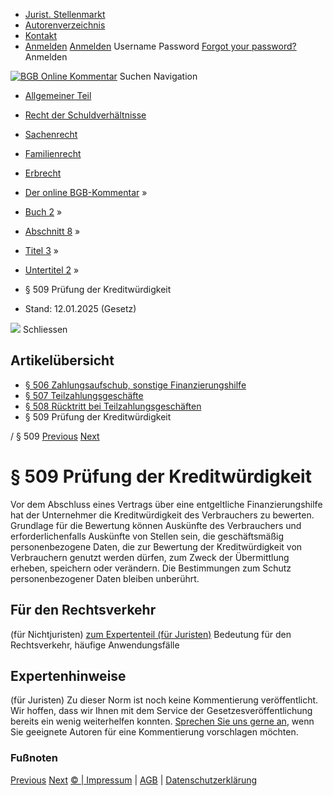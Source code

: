   * [Jurist. Stellenmarkt](https://bgb.kommentar.de/Buch-2/Abschnitt-8/Titel-3/Untertitel-2/</job-board> "Jurist. Stellenmarkt")
  * [Autorenverzeichnis](https://bgb.kommentar.de/Buch-2/Abschnitt-8/Titel-3/Untertitel-2/</Autorenverzeichnis> "Autorenverzeichnis")
  * [Kontakt](https://bgb.kommentar.de/Buch-2/Abschnitt-8/Titel-3/Untertitel-2/</Kontakt>)
  * [Anmelden](https://bgb.kommentar.de/Buch-2/Abschnitt-8/Titel-3/Untertitel-2/<#login> "show login form") [Anmelden](https://bgb.kommentar.de/Buch-2/Abschnitt-8/Titel-3/Untertitel-2/<#> "hide login form") Username Password
[Forgot your password?](https://bgb.kommentar.de/Buch-2/Abschnitt-8/Titel-3/Untertitel-2/</user/forgotpassword>) Anmelden 


[![BGB Online Kommentar](https://bgb.kommentar.de/extension/bgb/design/bgb/images/logo.png)](https://bgb.kommentar.de/Buch-2/Abschnitt-8/Titel-3/Untertitel-2/</> "BGB Online Kommentar")
Suchen
Navigation
  * [Allgemeiner Teil](https://bgb.kommentar.de/Buch-2/Abschnitt-8/Titel-3/Untertitel-2/</Buch-1>)
  * [Recht der Schuldverhältnisse](https://bgb.kommentar.de/Buch-2/Abschnitt-8/Titel-3/Untertitel-2/</Buch-2>)
  * [Sachenrecht](https://bgb.kommentar.de/Buch-2/Abschnitt-8/Titel-3/Untertitel-2/</Buch-3>)
  * [Familienrecht](https://bgb.kommentar.de/Buch-2/Abschnitt-8/Titel-3/Untertitel-2/</Buch-4>)
  * [Erbrecht](https://bgb.kommentar.de/Buch-2/Abschnitt-8/Titel-3/Untertitel-2/</Buch-5>)


  * [Der online BGB-Kommentar](https://bgb.kommentar.de/Buch-2/Abschnitt-8/Titel-3/Untertitel-2/</>) »
  * [Buch 2](https://bgb.kommentar.de/Buch-2/Abschnitt-8/Titel-3/Untertitel-2/</Buch-2>) »
  * [Abschnitt 8](https://bgb.kommentar.de/Buch-2/Abschnitt-8/Titel-3/Untertitel-2/</Buch-2/Abschnitt-8>) »
  * [Titel 3](https://bgb.kommentar.de/Buch-2/Abschnitt-8/Titel-3/Untertitel-2/</Buch-2/Abschnitt-8/Titel-3>) »
  * [Untertitel 2](https://bgb.kommentar.de/Buch-2/Abschnitt-8/Titel-3/Untertitel-2/</Buch-2/Abschnitt-8/Titel-3/Untertitel-2>) »
  * § 509 Prüfung der Kreditwürdigkeit 
  * Stand: 12.01.2025 (Gesetz) 


![](https://vg01.met.vgwort.de/na/1c9909529ead4f509072c06d9081a7d5)
Schliessen 
## Artikelübersicht
  * [ § 506 Zahlungsaufschub, sonstige Finanzierungshilfe ](https://bgb.kommentar.de/Buch-2/Abschnitt-8/Titel-3/Untertitel-2/</Buch-2/Abschnitt-8/Titel-3/Untertitel-2/Zahlungsaufschub-sonstige-Finanzierungshilfe>)
  * [ § 507 Teilzahlungsgeschäfte ](https://bgb.kommentar.de/Buch-2/Abschnitt-8/Titel-3/Untertitel-2/</Buch-2/Abschnitt-8/Titel-3/Untertitel-2/Teilzahlungsgeschaefte>)
  * [ § 508 Rücktritt bei Teilzahlungsgeschäften ](https://bgb.kommentar.de/Buch-2/Abschnitt-8/Titel-3/Untertitel-2/</Buch-2/Abschnitt-8/Titel-3/Untertitel-2/Ruecktritt-bei-Teilzahlungsgeschaeften>)
  * § 509 Prüfung der Kreditwürdigkeit 


/ § 509 
[Previous](https://bgb.kommentar.de/Buch-2/Abschnitt-8/Titel-3/Untertitel-2/</Buch-2/Abschnitt-8/Titel-3/Untertitel-2/Ruecktritt-bei-Teilzahlungsgeschaeften> "§ 508 Rücktritt bei Teilzahlungsgeschäften") [Next](https://bgb.kommentar.de/Buch-2/Abschnitt-8/Titel-3/Untertitel-2/</Buch-2/Abschnitt-8/Titel-3/Untertitel-3/Ratenlieferungsvertraege> "§ 510 Ratenlieferungsverträge")
# § 509 Prüfung der Kreditwürdigkeit
Vor dem Abschluss eines Vertrags über eine entgeltliche Finanzierungshilfe hat der Unternehmer die Kreditwürdigkeit des Verbrauchers zu bewerten. Grundlage für die Bewertung können Auskünfte des Verbrauchers und erforderlichenfalls Auskünfte von Stellen sein, die geschäftsmäßig personenbezogene Daten, die zur Bewertung der Kreditwürdigkeit von Verbrauchern genutzt werden dürfen, zum Zweck der Übermittlung erheben, speichern oder verändern. Die Bestimmungen zum Schutz personenbezogener Daten bleiben unberührt.
## Für den Rechtsverkehr 
(für Nichtjuristen)
[zum Expertenteil (für Juristen)](https://bgb.kommentar.de/Buch-2/Abschnitt-8/Titel-3/Untertitel-2/<#expertenhinweise>)
Bedeutung für den Rechtsverkehr, häufige Anwendungsfälle
## Expertenhinweise
(für Juristen)
Zu dieser Norm ist noch keine Kommentierung veröffentlicht. Wir hoffen, dass wir Ihnen mit dem Service der Gesetzesveröffentlichung bereits ein wenig weiterhelfen konnten. [Sprechen Sie uns gerne an](https://bgb.kommentar.de/Buch-2/Abschnitt-8/Titel-3/Untertitel-2/</Kontakt>), wenn Sie geeignete Autoren für eine Kommentierung vorschlagen möchten. 
### Fußnoten
[Previous](https://bgb.kommentar.de/Buch-2/Abschnitt-8/Titel-3/Untertitel-2/</Buch-2/Abschnitt-8/Titel-3/Untertitel-2/Ruecktritt-bei-Teilzahlungsgeschaeften> "§ 508 Rücktritt bei Teilzahlungsgeschäften") [Next](https://bgb.kommentar.de/Buch-2/Abschnitt-8/Titel-3/Untertitel-2/</Buch-2/Abschnitt-8/Titel-3/Untertitel-3/Ratenlieferungsvertraege> "§ 510 Ratenlieferungsverträge")
[© | Impressum](https://bgb.kommentar.de/Buch-2/Abschnitt-8/Titel-3/Untertitel-2/</Kontakt>) | [AGB](https://bgb.kommentar.de/Buch-2/Abschnitt-8/Titel-3/Untertitel-2/</AGB>) | [Datenschutzerklärung](https://bgb.kommentar.de/Buch-2/Abschnitt-8/Titel-3/Untertitel-2/</Datenschutzerklaerung-fuer-Leser>)
